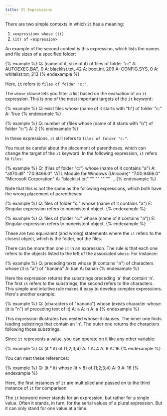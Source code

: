 ```yaml
---
title: It Expressions
---
```


There are two simple contexts in which `it` has a meaning:

1. `<expression> whose (it)`
2. `(it) of <expression>`

An example of the second context is this expression, which lists the names and
file sizes of a specified folder:

{% example %}
Q: (name of it, size of it) of files of folder "c:"
A: AUTOEXEC.BAT, 0
A: blacklist.txt, 42
A: boot.ini, 209
A: CONFIG.SYS, 0
A: whitelist.txt, 213
{% endexample %}

Here, `it` refers to `files of folder "c:"`.

The `whose` clause lets you filter a list based on the evaluation of an `it`
expression. This is one of the most important targets of the `it` keyword:

{% example %}
Q: exist files whose (name of it starts with "b") of folder "c:"
A: True
{% endexample %}

{% example %}
Q: number of (files whose (name of it starts with "b") of folder "c:")
A: 2
{% endexample %}

In these expressions, `it` still refers to `files of folder "c:"`.

You must be careful about the placement of parentheses, which can change the
target of the `it` keyword. In the following expression, `it` refers to `files`:

{% example %}
Q: (files of folder "c:") whose (name of it contains "a")
A: "atl70.dll" "7.0.9466.0" "ATL Module for Windows (Unicode)" "7.00.9466.0" "Microsoft Corporation"
A: "blacklist.txt" "" "" "" ""
...
{% endexample %}

Note that this is not the same as the following expressions, which both have the
wrong placement of parentheses:

{% example %}
Q: files of folder "c:" whose (name of it contains "a")
E: Singular expression refers to nonexistent object.
{% endexample %}

{% example %}
Q: files of (folder "c:" whose (name of it contains "a"))
E: Singular expression refers to nonexistent object.
{% endexample %}

These are two equivalent (and wrong) statements where the `it` refers to the
closest object, which is the folder, not the files.

There can be more than one `it` in an expression. The rule is that each one
refers to the objects listed to the left of the associated `whose`. For
instance:

{% example %}
Q: preceding texts whose (it contains "n") of characters whose (it is "a") of "banana"
A: ban
A: banan
{% endexample %}

Here the expression returns the substrings preceding 'a' that contain 'n'. The
first `it` refers to the substrings; the second refers to the characters. This
simple and intuitive rule makes it easy to develop complex expressions. Here's
another example:

{% example %}
Q: (characters of "banana") whose (exists character whose (it is "n") of preceding text of it)
A: a
A: n
A: a
{% endexample %}

This expression illustrates two nested whose-it clauses. The inner one finds
leading substrings that contain an 'n'. The outer one returns the characters
following those substrings.

Since `it` represents a value, you can operate on it like any other variable:

{% example %}
Q: (it * it) of (1;2;3;4)
A: 1
A: 4
A: 9
A: 16
{% endexample %}

You can nest these references:

{% example %}
Q: (it * it) whose (it > 8) of (1;2;3;4)
A: 9
A: 16
{% endexample %}

Here, the first instances of `it` are multiplied and passed on to the third
instance of `it` for comparison.

The `it` keyword never stands for an expression, but rather for a single value.
Often it stands, in turn, for the serial values of a plural expression. But it
can only stand for one value at a time.
